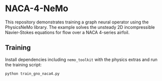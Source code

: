 # NACA-4-NeMo

This repository demonstrates training a graph neural operator using the PhysicsNeMo library.
The example solves the unsteady 2D incompressible Navier-Stokes equations for flow over a NACA
4-series airfoil.

## Training

Install dependencies including `nemo_toolkit` with the physics extras and run the training
script:

```bash
python train_gno_naca4.py
```
